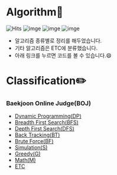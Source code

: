 # Algorithm:star2:

![Hits](https://hits.seeyoufarm.com/api/count/incr/badge.svg?url=https%3A%2F%2Fgithub.com%2Fmsmn1729%2FAlgorithm&count_bg=%2306A1F1&title_bg=%23555555&icon=iconify.svg&icon_color=%23FFFFFF&title=hits&edge_flat=false)
![imge](https://img.shields.io/badge/ProjectType-SingleStudy-green)
![imge](https://img.shields.io/badge/Language-c++-yellow)
![imge](https://img.shields.io/badge/Tools-Xcode-red)

- 알고리즘 종류별로 정리를 해두었습니다.
- 기타 알고리즘은 ETC에 분류했습니다.
- 아래 링크를 누르면 코드를 볼 수 있습니다.😄

# Classification:pencil2:

### Baekjoon Online Judge(BOJ)
- [Dynamic Programming(DP)](https://github.com/msmn1729/Algorithm/tree/master/BOJ/DynamicProgramming(DP))
- [Breadth First Search(BFS)](https://github.com/msmn1729/Algorithm/tree/master/BOJ/BreadthFirstSearch(BFS))
- [Depth First Search(DFS)](https://github.com/msmn1729/Algorithm/tree/master/BOJ/DepthFirstSearch(DFS))
- [Back Tracking(BT)](https://github.com/msmn1729/Algorithm/tree/master/BOJ/BackTracking(BT))
- [Brute Force(BF)](https://github.com/msmn1729/Algorithm/tree/master/BOJ/BruteForce(BF))
- [Simulation(S)](https://github.com/msmn1729/Algorithm/tree/master/BOJ/Simulation(S))
- [Greedy(G)](https://github.com/msmn1729/Algorithm/tree/master/BOJ/Greedy(G))
- [Math(M)](https://github.com/msmn1729/Algorithm/tree/master/BOJ/Math(M))
- [ETC](https://github.com/msmn1729/Algorithm/tree/master/BOJ/ETC)
